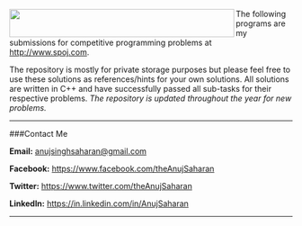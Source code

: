 <a href="http://www.spoj.com/"><img src="http://stx1.spoj.com/gfx/2015e.png" align="left" height="50" width="400" ></a>

The following programs are my submissions for competitive programming problems at http://www.spoj.com. 

The repository is mostly for private storage purposes but please feel free to use these solutions as references/hints for your own solutions. All solutions are written in C++ and have successfully passed all sub-tasks for their respective problems. <i>The repository is updated throughout the year for new problems.</i>

---

###Contact Me

**Email:** anujsinghsaharan@gmail.com

**Facebook:** https://www.facebook.com/theAnujSaharan

**Twitter:** https://www.twitter.com/theAnujSaharan

**LinkedIn:** https://in.linkedin.com/in/AnujSaharan

---
